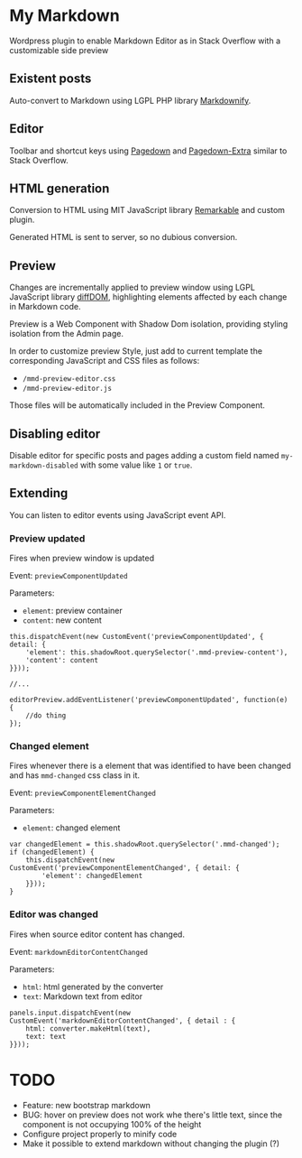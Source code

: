 # My Markdown

Wordpress plugin to enable Markdown Editor as in Stack Overflow with a customizable side preview  

## Existent posts

Auto-convert to Markdown using LGPL PHP library [Markdownify](https://github.com/Elephant418/Markdownify).

## Editor

Toolbar and shortcut keys using [Pagedown](https://github.com/balpha/pagedown) and [Pagedown-Extra](https://github.com/jmcmanus/pagedown-extra)
similar to Stack Overflow.

## HTML generation

Conversion to HTML using MIT JavaScript library [Remarkable](https://github.com/jonschlinkert/remarkable) and custom plugin. 

Generated HTML is sent to server, so no dubious conversion.

## Preview

Changes are incrementally applied to preview window using LGPL JavaScript library [diffDOM](https://github.com/fiduswriter/diffDOM),
highlighting elements affected by each change in Markdown code.

Preview is a Web Component with Shadow Dom isolation, providing styling isolation from the Admin page.

In order to customize preview Style, just add to current template the corresponding JavaScript and CSS files as follows:

- `/mmd-preview-editor.css`
- `/mmd-preview-editor.js`

Those files will be automatically included in the Preview Component.

## Disabling editor

Disable editor for specific posts and pages adding a custom field named `my-markdown-disabled` with some value like `1` or `true`.

## Extending

You can listen to editor events using JavaScript event API. 

### Preview updated

Fires when preview window is updated

Event: `previewComponentUpdated`

Parameters: 
- `element`: preview container
- `content`: new content

```
this.dispatchEvent(new CustomEvent('previewComponentUpdated', { detail: {
    'element': this.shadowRoot.querySelector('.mmd-preview-content'),
    'content': content
}}));

//...

editorPreview.addEventListener('previewComponentUpdated', function(e) {
    //do thing
});
```

### Changed element

Fires whenever there is a element that was identified to have been changed and has `mmd-changed` css class in it.

Event: `previewComponentElementChanged`

Parameters:
- `element`: changed element
                    
```                    
var changedElement = this.shadowRoot.querySelector('.mmd-changed');
if (changedElement) {
    this.dispatchEvent(new CustomEvent('previewComponentElementChanged', { detail: {
        'element': changedElement
    }}));
}
```

### Editor was changed

Fires when source editor content has changed.

Event: `markdownEditorContentChanged`

Parameters:
- `html`: html generated by the converter
- `text`: Markdown text from editor

```
panels.input.dispatchEvent(new CustomEvent('markdownEditorContentChanged', { detail : {
    html: converter.makeHtml(text),
    text: text
}}));
```

# TODO

- Feature: new bootstrap markdown
- BUG: hover on preview does not work whe there's little text, since the component is not occupying 100% of the height
- Configure project properly to minify code
- Make it possible to extend markdown without changing the plugin (?) 

